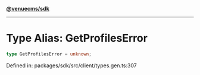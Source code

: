 [**@venuecms/sdk**](../Index.md)

***

# Type Alias: GetProfilesError

```ts
type GetProfilesError = unknown;
```

Defined in: packages/sdk/src/client/types.gen.ts:307

